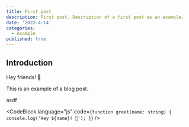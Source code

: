 ```yaml
---
title: First post
description: First post. Description of a first post as an example.
date: '2022-4-14'
categories:
  - example
published: true
---
```


<script>
  import { CodeBlock } from '@skeletonlabs/skeleton';
</script>

## Introduction

Hey friends! 👋

This is an example of a blog post.

<p>asdf</p>

<CodeBlock language="js" code={`function greet(name: string) {
	console.log('Hey ${name}! 👋');
}`} />
